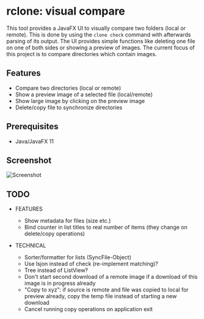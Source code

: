 # rclone: visual compare
This tool provides a JavaFX UI to visually compare two folders (local or remote).
This is done by using the `clone check` command with afterwards parsing of its output.
The UI provides simple functions like deleting one file on one of both sides or showing a preview of images.
The current focus of this project is to compare directories which contain images.

## Features
- Compare two directories (local or remote)
- Show a preview image of a selected file (local/remote)
- Show large image by clicking on the preview image
- Delete/copy file to synchronize directories

## Prerequisites
- Java/JavaFX 11

## Screenshot
![Screenshot](../assets/screenshot.png?raw=true)

## TODO
- FEATURES
  - Show metadata for files (size etc.)
  - Bind counter in list titles to real number of items (they change on delete/copy operations)

- TECHNICAL
  - Sorter/formatter for lists (SyncFile-Object)
  - Use lsjon instead of check (re-implement matching)?
  - Tree instead of ListView?
  - Don't start second download of a remote image if a download of this image is in progress already
  - "Copy to xyz": if source is remote and file was copied to local for preview already, copy the temp file instead of starting a new download
  - Cancel running copy operations on application exit